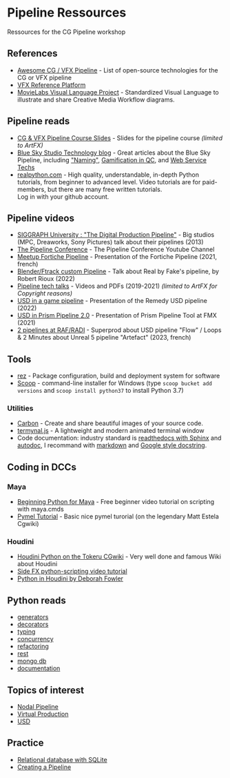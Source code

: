 # Pipeline Ressources

Ressources for the CG Pipeline workshop

###
## References

* [Awesome CG / VFX Pipeline](https://github.com/cgwire/awesome-cg-vfx-pipeline) - List of open-source technologies for the CG or VFX pipeline
* [VFX Reference Platform](http://vfxplatform.com/)
* [MovieLabs Visual Language Project](https://movielabs.com/visual-language-specifications-resources/) - Standardized Visual Language to illustrate and share Creative Media Workflow diagrams. 
  
###
## Pipeline reads

* [CG & VFX Pipeline Course Slides](https://docs.google.com/presentation/d/1hKqBBAoo_r4z3aoC0Qt1qGz_tu-JjcBlWfH307XMtP4/edit?usp=sharing) - Slides for the pipeline course *(limited to ArtFX)*
* [Blue Sky Studio Technology blog](https://medium.com/blue-sky-tech-blog) - Great articles about the Blue Sky Pipeline, including ["Naming"](https://medium.com/blue-sky-tech-blog/non-noxious-nomenclature-977a173c6826), [Gamification in QC](https://medium.com/blue-sky-tech-blog/introducing-achievements-into-qc-6fee943324df), and [Web Service Techs](https://medium.com/blue-sky-tech-blog/conduit-services-archetype-598d4fa316e9)
* [realpython.com](https://realpython.com/) - High quality, understandable, in-depth Python tutorials, from beginner to advanced level.
  Video tutorials are for paid-members, but there are many free written tutorials.  
  Log in with your github account.  
  
###
## Pipeline videos

* [SIGGRAPH University : "The Digital Production Pipeline"](https://www.youtube.com/watch?v=I9ql13bEzmc) - Big studios (MPC, Dreaworks, Sony Pictures) talk about their pipelines (2013) 
* [The Pipeline Conference](https://www.youtube.com/channel/UCHbWFxSt5SgLgVarknHJnLg) - The Pipeline Conference Youtube Channel
* [Meetup Fortiche Pipeline](https://www.youtube.com/watch?v=CXyxaXGsjfQ) - Presentation of the Fortiche Pipeline (2021, french)
* [Blender/Ftrack custom Pipeline](https://www.youtube.com/watch?v=8AZezducjPc) - Talk about Real by Fake's pipeline, by Robert Rioux (2022)
* [Pipeline tech talks](https://drive.google.com/drive/folders/1yJjJR4FpczQ55XRc_7oYOjRh7ICC49QW?usp=sharing) - Videos and PDFs (2019-2021) *(limited to ArtFX for Copyright reasons)*
* [USD in a game pipeline](https://www.youtube.com/watch?v=FI2pyzTOvaQ) - Presentation of the Remedy USD pipeline (2022)
* [USD in Prism Pipeline 2.0](https://vimeo.com/551545616) - Presentation of Prism Pipeline Tool at FMX (2021) 
* [2 pipelines at RAF/RADI](https://3dvf.com/le-pipeline-au-service-de-animation-3d-radi-raf-2022) - Superprod about USD pipeline "Flow" / Loops & 2 Minutes about Unreal 5 pipeline "Artefact" (2023, french)

###   
## Tools  

* [rez](https://github.com/nerdvegas/rez) - Package configuration, build and deployment system for software 
* [Scoop](https://scoop.sh/) - command-line installer for Windows 
(type `scoop bucket add versions` and `scoop install python37` to install Python 3.7) 

### Utilities
* [Carbon](https://carbon.now.sh) - Create and share beautiful images of your source code.
* [termynal.js](https://github.com/ines/termynal) - A lightweight and modern animated terminal window
* Code documentation: industry standard is [readthedocs with Sphinx](https://docs.readthedocs.io/en/stable/intro/getting-started-with-sphinx.html) and [autodoc](https://www.sphinx-doc.org/en/master/usage/extensions/autodoc.html), I recommand with [markdown](https://docs.readthedocs.io/en/stable/intro/getting-started-with-sphinx.html#using-markdown-with-sphinx) and [Google style docstring](https://www.sphinx-doc.org/en/master/usage/extensions/napoleon.html#docstrings).

###   
## Coding in DCCs

### Maya
* [Beginning Python for Maya](https://zurbrigg.com/tutorials/beginning-python-for-maya) - Free beginner video tutorial on scripting with maya.cmds
* [Pymel Tutorial](https://www.tokeru.com/cgwiki/index.php?title=PymelTutorial) - Basic nice pymel turorial (on the legendary Matt Estela Cgwiki)

### Houdini
* [Houdini Python on the Tokeru CGwiki](https://www.tokeru.com/cgwiki/index.php?title=HoudiniPython) - Very well done and famous Wiki about Houdini
* [Side FX python-scripting video tutorial](https://www.sidefx.com/tutorials/python-scripting)
* [Python in Houdini by Deborah Fowler](https://www.deborahrfowler.com/PythonResources/PythonInHoudini.html)
   

## Python reads  

* [generators](https://realpython.com/introduction-to-python-generators)
* [decorators](https://realpython.com/primer-on-python-decorators)
* [typing](https://realpython.com/python-type-checking)
* [concurrency](https://realpython.com/python-concurrency)
* [refactoring](https://realpython.com/python-refactoring) 
* [rest](https://realpython.com/api-integration-in-python) 
* [mongo db](https://realpython.com/introduction-to-mongodb-and-python)
* [documentation](https://realpython.com/documenting-python-code)


## Topics of interest 

* [Nodal Pipeline](nodal_pipeline.md)
* [Virtual Production](virtual_production.md)
* [USD](usd.md)


## Practice  

* [Relational database with SQLite](rdb_sql.md) 
* [Creating a Pipeline](pipeline_level_one.md)




